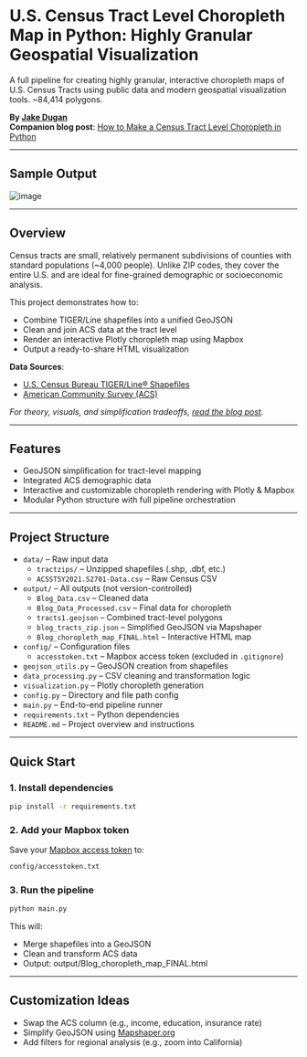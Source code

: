 # U.S. Census Tract Level Choropleth Map in Python: Highly Granular Geospatial Visualization
A full pipeline for creating highly granular, interactive choropleth maps of U.S. Census Tracts using public data and modern geospatial visualization tools. ~84,414 polygons.

**By [Jake Dugan](https://www.linkedin.com/in/jakedugan/)**  
**Companion blog post**: [How to Make a Census Tract Level Choropleth in Python](https://medium.com/@jakedugi/how-to-make-a-census-tract-level-choropleth-in-python-35ef0c8cae0e)

---

## Sample Output

![image](https://github.com/user-attachments/assets/900e99a4-9aec-4930-b9c6-4338fbd51232)

---

## Overview

Census tracts are small, relatively permanent subdivisions of counties with standard populations (~4,000 people). Unlike ZIP codes, they cover the entire U.S. and are ideal for fine-grained demographic or socioeconomic analysis.

This project demonstrates how to:
- Combine TIGER/Line shapefiles into a unified GeoJSON
- Clean and join ACS data at the tract level
- Render an interactive Plotly choropleth map using Mapbox
- Output a ready-to-share HTML visualization

**Data Sources**:
- [U.S. Census Bureau TIGER/Line® Shapefiles](https://www.census.gov/geographies/mapping-files/time-series/geo/tiger-line-file.html)
- [American Community Survey (ACS)](https://data.census.gov/)

_For theory, visuals, and simplification tradeoffs, [read the blog post](https://medium.com/@jakedugi/how-to-make-a-census-tract-level-choropleth-in-python-35ef0c8cae0e)._

---

## Features

-  GeoJSON simplification for tract-level mapping
-  Integrated ACS demographic data
-  Interactive and customizable choropleth rendering with Plotly & Mapbox
-  Modular Python structure with full pipeline orchestration

---

##  Project Structure
- `data/` – Raw input data
  - `tractzips/` – Unzipped shapefiles (.shp, .dbf, etc.)
  - `ACSST5Y2021.S2701-Data.csv` – Raw Census CSV
- `output/` – All outputs (not version-controlled)
  - `Blog_Data.csv` – Cleaned data
  - `Blog_Data_Processed.csv` – Final data for choropleth
  - `tracts1.geojson` – Combined tract-level polygons
  - `blog_tracts_zip.json` – Simplified GeoJSON via Mapshaper
  - `Blog_choropleth_map_FINAL.html` – Interactive HTML map
- `config/` – Configuration files
  - `accesstoken.txt` – Mapbox access token (excluded in `.gitignore`)
- `geojson_utils.py` – GeoJSON creation from shapefiles
- `data_processing.py` – CSV cleaning and transformation logic
- `visualization.py` – Plotly choropleth generation
- `config.py` – Directory and file path config
- `main.py` – End-to-end pipeline runner
- `requirements.txt` – Python dependencies
- `README.md` – Project overview and instructions
---

## Quick Start

### 1. Install dependencies
```bash
pip install -r requirements.txt
```
### 2. Add your Mapbox token
Save your [Mapbox access token](https://account.mapbox.com/access-tokens/) to:
```bash
config/accesstoken.txt
```
### 3. Run the pipeline
```bash
python main.py
```
This will:
* Merge shapefiles into a GeoJSON
* Clean and transform ACS data
* Output: output/Blog_choropleth_map_FINAL.html

 ---

## Customization Ideas
- Swap the ACS column (e.g., income, education, insurance rate)
- Simplify GeoJSON using [Mapshaper.org](https://mapshaper.org/)
- Add filters for regional analysis (e.g., zoom into California)
